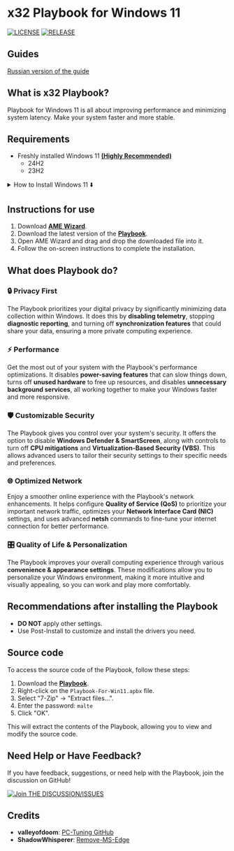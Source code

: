 # x32 Playbook for Windows 11

[![LICENSE](https://img.shields.io/github/license/synoxvf/x32?style=for-the-badge&logo=github&color=green)](https://github.com/synoxvf/x32/blob/main/LICENSE)
[![RELEASE](https://img.shields.io/github/release/synoxvf/x32?style=for-the-badge&logo=github&color=green)](https://github.com/synoxvf/x32/releases/latest)

## Guides

[Russian version of the guide](RU.md)

## What is x32 Playbook?

Playbook for Windows 11 is all about improving performance and minimizing system latency. Make your system faster and more stable.

## Requirements
- Freshly installed Windows 11 <ins>**(Highly Recommended)**</ins>
  - 24H2
  - 23H2
  
<details>
  <summary>How to Install Windows 11 ⬇️</summary>
  
  1. Download the official Windows 11 ISO from the [Microsoft website](https://www.microsoft.com/software-download/windows11) or [UUP dump](https://uupdump.net/).  
  2. Create a bootable USB drive using tools such as [Rufus](https://rufus.ie/) or the Windows Media Creation Tool.  
  3. Boot your PC from the USB drive by either:  
     - Selecting the USB drive from the BIOS/UEFI boot menu, or  
     - Pressing the appropriate boot menu key (typically F8, F11, F12, or Esc, depending on your motherboard).  
  4. Choose the target drive for installation and format it.  
  5. Continue with the Windows 11 installation process.  

</details>

## Instructions for use
1. Download **[AME Wizard](https://ameliorated.io/)**.
2. Download the latest version of the **[Playbook](https://github.com/synoxvf/x32/releases/latest)**.
3. Open AME Wizard and drag and drop the downloaded file into it.
4. Follow the on-screen instructions to complete the installation.

## What does Playbook do?
### 🔒 Privacy First
The Playbook prioritizes your digital privacy by significantly minimizing data collection within Windows. It does this by **disabling telemetry**, stopping **diagnostic reporting**, and turning off **synchronization features** that could share your data, ensuring a more private computing experience.

### ⚡ Performance
Get the most out of your system with the Playbook's performance optimizations. It disables **power-saving features** that can slow things down, turns off **unused hardware** to free up resources, and disables **unnecessary background services**, all working together to make your Windows faster and more responsive.

### 🛡️ Customizable Security
The Playbook gives you control over your system's security. It offers the option to disable **Windows Defender & SmartScreen**, along with controls to turn off **CPU mitigations** and **Virtualization-Based Security (VBS)**. This allows advanced users to tailor their security settings to their specific needs and preferences.

### 🌐 Optimized Network
Enjoy a smoother online experience with the Playbook's network enhancements. It helps configure **Quality of Service (QoS)** to prioritize your important network traffic, optimizes your **Network Interface Card (NIC)** settings, and uses advanced **netsh** commands to fine-tune your internet connection for better performance.

### 🎛️ Quality of Life & Personalization
The Playbook improves your overall computing experience through various **convenience & appearance settings**. These modifications allow you to personalize your Windows environment, making it more intuitive and visually appealing, so you can work and play more comfortably.


## Recommendations after installing the Playbook
- **DO NOT** apply other settings.
- Use Post-Install to customize and install the drivers you need.

## Source code
To access the source code of the Playbook, follow these steps:

1.  Download the **[Playbook](https://github.com/synoxvf/x32/releases/latest)**.
2.  Right-click on the `Playbook-For-Win11.apbx` file.
3.  Select "7-Zip" -> "Extract files...".
4.  Enter the password: `malte`
5.  Click "OK".

This will extract the contents of the Playbook, allowing you to view and modify the source code.

## Need Help or Have Feedback?

If you have feedback, suggestions, or need help with the Playbook, join the discussion on GitHub!

[![Join THE DISCUSSION/ISSUES](https://img.shields.io/badge/JOIN-THE_DISCUSSION/ISSUES-blue?style=for-the-badge&logo=github&logoColor=white)](https://github.com/synoxvf/x32/issues)

## Credits
- **valleyofdoom**: [PC-Tuning GitHub](https://github.com/valleyofdoom/PC-Tuning)
- **ShadowWhisperer**: [Remove-MS-Edge](https://github.com/ShadowWhisperer/Remove-MS-Edge)
